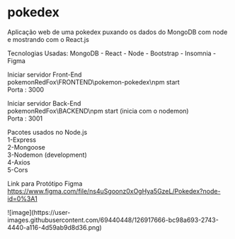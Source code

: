 # pokedex
Aplicação web de uma pokedex puxando os dados do MongoDB com node e mostrando com o React.js

Tecnologias Usadas:
MongoDB - React - Node - Bootstrap - Insomnia - Figma

Iniciar servidor Front-End <br/>
pokemonRedFox\FRONTEND\pokemon-pokedex\npm start <br/>
Porta : 3000

Iniciar servidor Back-End <br/>
pokemonRedFox\BACKEND\npm start (inicia com o nodemon) <br/>
Porta : 3001 <br/>

Pacotes usados no Node.js <br/>
1-Express <br/>
2-Mongoose <br/>
3-Nodemon (development) <br/>
4-Axios <br/>
5-Cors <br/>

Link para Protótipo Figma
https://www.figma.com/file/ns4uSgoonz0xOgHya5GzeL/Pokedex?node-id=0%3A1 <br/> 

<div width="400px">
![image](https://user-images.githubusercontent.com/69440448/126917666-bc98a693-2743-4440-a116-4d59ab9d8d36.png)
</div>
